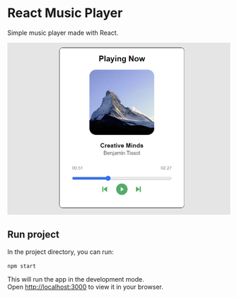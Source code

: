 # React Music Player

Simple music player made with React.

![Music player demo image](./docs/images/music-player-demo.png)

## Run project

In the project directory, you can run:

`npm start`

This will run the app in the development mode.\
Open [http://localhost:3000](http://localhost:3000) to view it in your browser.
